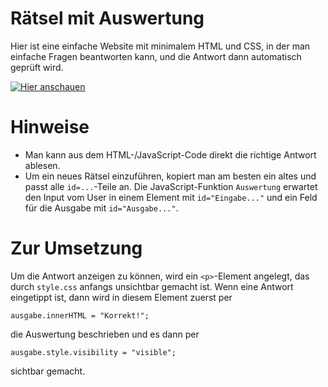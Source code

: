 # Rätsel mit Auswertung

Hier ist eine einfache Website mit minimalem HTML und CSS, in der man
einfache Fragen beantworten kann, und die Antwort dann automatisch geprüft
wird.

[![Hier anschauen](https://img.shields.io/badge/anschauen-es%20ist%20online-green.svg)](https://kopp.github.io/RiddlesWithHtml5AndJavaScript/)


# Hinweise

- Man kann aus dem HTML-/JavaScript-Code direkt die richtige Antwort ablesen.
- Um ein neues Rätsel einzuführen, kopiert man am besten ein altes und passt alle `id=...`-Teile an.
  Die JavaScript-Funktion `Auswertung` erwartet den Input vom User in einem
  Element mit `id="Eingabe..."` und ein Feld für die Ausgabe mit
  `id="Ausgabe..."`.


# Zur Umsetzung

Um die Antwort anzeigen zu können, wird ein `<p>`-Element angelegt, das durch
`style.css` anfangs unsichtbar gemacht ist.
Wenn eine Antwort eingetippt ist, dann wird in diesem Element zuerst per

    ausgabe.innerHTML = "Korrekt!";

die Auswertung beschrieben und es dann per

    ausgabe.style.visibility = "visible";

sichtbar gemacht.